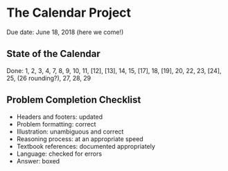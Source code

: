 # The Calendar Project

Due date: June 18, 2018 (here we come!)

## State of the Calendar

Done: 1, 2, 3, 4, 7, 8, 9, 10, 11, [12], [13], 14, 15, [17], 18, [19], 20, 22, 23, [24], 25, (26 rounding?), 27, 28, 29

## Problem Completion Checklist

- Headers and footers: updated
- Problem formatting: correct
- Illustration: unambiguous and correct
- Reasoning process: at an appropriate speed
- Textbook references: documented appropriately
- Language: checked for errors
- Answer: boxed
